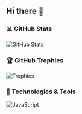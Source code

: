 ## Hi there 👋

<!--
**wilkinsjohnstanley/wilkinsjohnstanley** is a ✨ _special_ ✨ repository because its `README.md` (this file) appears on your GitHub profile.

Here are some ideas to get you started:

- 🔭 I’m currently working on ...
- 🌱 I’m currently learning ...
- 👯 I’m looking to collaborate on ...
- 🤔 I’m looking for help with ...
- 💬 Ask me about ...
- 📫 How to reach me: ...
- 😄 Pronouns: ...
- ⚡ Fun fact: ...
-->
### 📊 GitHub Stats
![GitHub Stats](https://github-readme-stats.vercel.app/api?username=wilkinsjohnstanley&show_icons=true&theme=radical)

### 🏆 GitHub Trophies
![Trophies](https://github-profile-trophy.vercel.app/?username=YOUR_USERNAME)

### 🚀 Technologies & Tools
![JavaScript](https://img.shields.io/badge/JavaScript-ES6%2B-yellow?logo=javascript)

